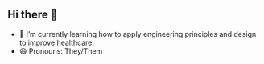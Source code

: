 ## Hi there 👋

- 🌱 I’m currently learning how to apply engineering principles and design to improve healthcare.
- 😄 Pronouns: They/Them

<!--
**InkSpiredTO/InkSpiredTO** is a ✨ _special_ ✨ repository because its `README.md` (this file) appears on your GitHub profile.

